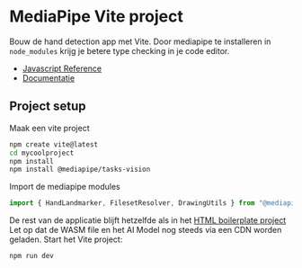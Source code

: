 # MediaPipe Vite project

Bouw de hand detection app met Vite. Door mediapipe te installeren in `node_modules` krijg je betere type checking in je code editor.

- [Javascript Reference](https://ai.google.dev/edge/api/mediapipe/js/tasks-vision#tasks_vision_package)
- [Documentatie](https://ai.google.dev/edge/mediapipe/solutions/vision/hand_landmarker/web_js)

## Project setup

Maak een vite project

```sh
npm create vite@latest
cd mycoolproject
npm install
npm install @mediapipe/tasks-vision
```
Import de mediapipe modules

```js
import { HandLandmarker, FilesetResolver, DrawingUtils } from "@mediapipe/tasks-vision";
```
De rest van de applicatie blijft hetzelfde als in het [HTML boilerplate project](./boilerplate)
Let op dat de WASM file en het AI Model nog steeds via een CDN worden geladen. Start het Vite project:

```sh
npm run dev
```

